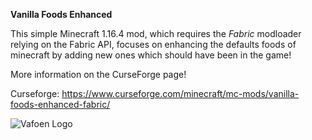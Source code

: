
**Vanilla Foods Enhanced**

This simple Minecraft 1.16.4 mod, which requires the _Fabric_ modloader relying on the Fabric API, focuses on enhancing the defaults foods of minecraft by adding new ones which should have been in the game!

More information on the CurseForge page!

Curseforge: https://www.curseforge.com/minecraft/mc-mods/vanilla-foods-enhanced-fabric/

![Vafoen Logo](https://github.com/oPikaboo/vanilla-foods-enhanced/blob/main/media/vafoen.png?raw=true)